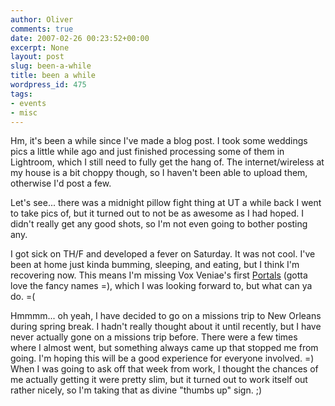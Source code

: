 ```yaml
---
author: Oliver
comments: true
date: 2007-02-26 00:23:52+00:00
excerpt: None
layout: post
slug: been-a-while
title: been a while
wordpress_id: 475
tags:
- events
- misc
---
```


Hm, it's been a while since I've made a blog post.  I took some weddings pics a little while ago and just finished processing some of them in Lightroom, which I still need to fully get the hang of.  The internet/wireless at my house is a bit choppy though, so I haven't been able to upload them, otherwise I'd post a few.

Let's see... there was a midnight pillow fight thing at UT a while back I went to take pics of, but it turned out to not be as awesome as I had hoped. I didn't really get any good shots, so I'm not even going to bother posting any.

I got sick on TH/F and developed a fever on Saturday.  It was not cool.  I've been at home just kinda bumming, sleeping, and eating, but I think I'm recovering now.  This means I'm missing Vox Veniae's first <a href="http://veniae.vox.com/library/post/portals.html">Portals</a> (gotta love the fancy names =), which I was looking forward to, but what can ya do. =(

Hmmmm... oh yeah, I have decided to go on a missions trip to New Orleans during spring break.  I hadn't really thought about it until recently, but I have never actually gone on a missions trip before.  There were a few times where I almost went, but something always came up that stopped me from going.  I'm hoping this will be a good experience for everyone involved. =)  When I was going to ask off that week from work, I thought the chances of me actually getting it were pretty slim, but it turned out to work itself out rather nicely, so I'm taking that as divine "thumbs up" sign. ;)